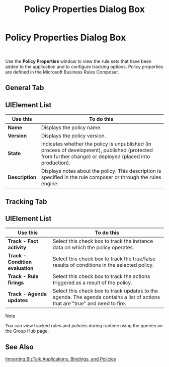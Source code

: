 ﻿---
title: Policy Properties Dialog Box
TOCTitle: Policy Properties Dialog Box
ms:assetid: b44d2456-7079-4a08-89f5-a79029178ee6
ms:mtpsurl: https://msdn.microsoft.com/en-us/library/Aa578202(v=BTS.80)
ms:contentKeyID: 51530683
ms.date: 08/30/2017
mtps_version: v=BTS.80
f1_keywords:
- bts10.admin.policy.properties
---

# Policy Properties Dialog Box

 

Use the **Policy Properties** window to view the rule sets that have been added to the application and to configure tracking options. Policy properties are defined in the Microsoft Business Rules Composer.

## General Tab

## UIElement List

<table>
<thead>
<tr class="header">
<th>Use this</th>
<th>To do this</th>
</tr>
</thead>
<tbody>
<tr class="odd">
<td><strong>Name</strong></td>
<td>Displays the policy name.</td>
</tr>
<tr class="even">
<td><strong>Version</strong></td>
<td>Displays the policy version.</td>
</tr>
<tr class="odd">
<td><strong>State</strong></td>
<td>Indicates whether the policy is unpublished (in process of development), published (protected from further change) or deployed (placed into production).</td>
</tr>
<tr class="even">
<td><strong>Description</strong></td>
<td>Displays notes about the policy. This description is specified in the rule composer or through the rules engine.</td>
</tr>
</tbody>
</table>


## Tracking Tab

## UIElement List

<table>
<thead>
<tr class="header">
<th>Use this</th>
<th>To do this</th>
</tr>
</thead>
<tbody>
<tr class="odd">
<td><strong>Track - Fact activity</strong></td>
<td>Select this check box to track the instance data on which the policy operates.</td>
</tr>
<tr class="even">
<td><strong>Track - Condition evaluation</strong></td>
<td>Select this check box to track the true/false results of conditions in the selected policy.</td>
</tr>
<tr class="odd">
<td><strong>Track - Rule firings</strong></td>
<td>Select this check box to track the actions triggered as a result of the policy.</td>
</tr>
<tr class="even">
<td><strong>Track - Agenda updates</strong></td>
<td>Select this check box to track updates to the agenda. The agenda contains a list of actions that are &quot;true&quot; and need to fire.</td>
</tr>
</tbody>
</table>



> [!NOTE]
> <P>You can view tracked rules and policies during runtime using the queries on the Group Hub page.</P>



## See Also

[Importing BizTalk Applications, Bindings, and Policies](https://msdn.microsoft.com/library/aa560565\(v=bts.80\))

